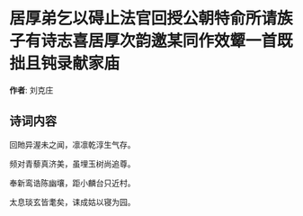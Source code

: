 # 居厚弟乞以碍止法官回授公朝特俞所请族子有诗志喜居厚次韵邀某同作效颦一首既拙且钝录献家庙

**作者**: 刘克庄

## 诗词内容

回貤异渥未之闻，凛凛乾淳生气存。

频对青藜真济美，虽埋玉树尚追尊。

奉新鸾诰陈幽壤，距小麟台只近村。

太息琰玄皆耄矣，诔成姑以寝为园。

